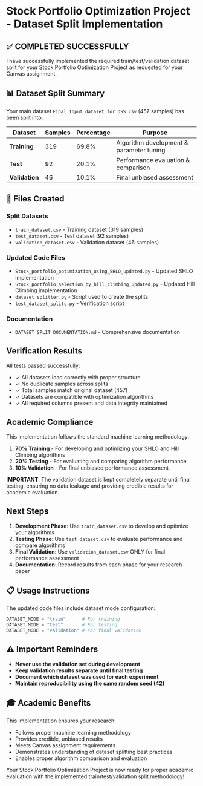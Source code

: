# Stock Portfolio Optimization Project - Dataset Split Implementation

## ✅ COMPLETED SUCCESSFULLY

I have successfully implemented the required train/test/validation dataset split for your Stock Portfolio Optimization Project as requested for your Canvas assignment.

## 📊 Dataset Split Summary

Your main dataset `Final_Input_dataset_for_DSS.csv` (457 samples) has been split into:

| Dataset | Samples | Percentage | Purpose |
|---------|---------|------------|---------|
| **Training** | 319 | 69.8% | Algorithm development & parameter tuning |
| **Test** | 92 | 20.1% | Performance evaluation & comparison |
| **Validation** | 46 | 10.1% | Final unbiased assessment |

## 📁 Files Created

### Split Datasets
- `train_dataset.csv` - Training dataset (319 samples)
- `test_dataset.csv` - Test dataset (92 samples)  
- `validation_dataset.csv` - Validation dataset (46 samples)

### Updated Code Files
- `Stock_portfolio_optimization_using_SHLO_updated.py` - Updated SHLO implementation
- `Stock_portfolio_selection_by_hill_climbing_updated.py` - Updated Hill Climbing implementation
- `dataset_splitter.py` - Script used to create the splits
- `test_dataset_splits.py` - Verification script

### Documentation
- `DATASET_SPLIT_DOCUMENTATION.md` - Comprehensive documentation

## Verification Results

All tests passed successfully:
- ✓ All datasets load correctly with proper structure
- ✓ No duplicate samples across splits
- ✓ Total samples match original dataset (457)
- ✓ Datasets are compatible with optimization algorithms
- ✓ All required columns present and data integrity maintained

##  Academic Compliance

This implementation follows the standard machine learning methodology:

1. **70% Training** - For developing and optimizing your SHLO and Hill Climbing algorithms
2. **20% Testing** - For evaluating and comparing algorithm performance  
3. **10% Validation** - For final unbiased performance assessment

**IMPORTANT**: The validation dataset is kept completely separate until final testing, ensuring no data leakage and providing credible results for academic evaluation.

##  Next Steps

1. **Development Phase**: Use `train_dataset.csv` to develop and optimize your algorithms
2. **Testing Phase**: Use `test_dataset.csv` to evaluate performance and compare algorithms
3. **Final Validation**: Use `validation_dataset.csv` ONLY for final performance assessment
4. **Documentation**: Record results from each phase for your research paper

## 📋 Usage Instructions

The updated code files include dataset mode configuration:

```python
DATASET_MODE = "train"      # For training
DATASET_MODE = "test"       # For testing  
DATASET_MODE = "validation" # For final validation
```

## ⚠️ Important Reminders

- **Never use the validation set during development**
- **Keep validation results separate until final testing**
- **Document which dataset was used for each experiment**
- **Maintain reproducibility using the same random seed (42)**

## 🎓 Academic Benefits

This implementation ensures your research:
- Follows proper machine learning methodology
- Provides credible, unbiased results
- Meets Canvas assignment requirements
- Demonstrates understanding of dataset splitting best practices
- Enables proper algorithm comparison and evaluation

Your Stock Portfolio Optimization Project is now ready for proper academic evaluation with the implemented train/test/validation split methodology!
